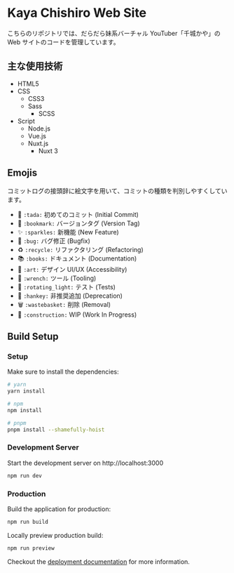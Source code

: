 # Kaya Chishiro Web Site

こちらのリポジトリでは、だらだら妹系バーチャル YouTuber「千城かや」の Web サイトのコードを管理しています。

## 主な使用技術

- HTML5
- CSS
  - CSS3
  - Sass
    - SCSS
- Script
  - Node.js
  - Vue.js
  - Nuxt.js
    - Nuxt 3

## Emojis

コミットログの接頭辞に絵文字を用いて、コミットの種類を判別しやすくしています。

- 🎉 `:tada:` 初めてのコミット (Initial Commit)
- 🔖 `:bookmark:` バージョンタグ (Version Tag)
- ✨ `:sparkles:` 新機能 (New Feature)
- 🐛 `:bug:` バグ修正 (Bugfix)
- ♻️ `:recycle:` リファクタリング (Refactoring)
- 📚 `:books:` ドキュメント (Documentation)
- 🎨 `:art:` デザイン UI/UX (Accessibility)
- 🔧 `:wrench:` ツール (Tooling)
- 🚨 `:rotating_light:` テスト (Tests)
- 💩 `:hankey:` 非推奨追加 (Deprecation)
- 🗑️ `:wastebasket:` 削除 (Removal)
- 🚧 `:construction:` WIP (Work In Progress)

## Build Setup

### Setup

Make sure to install the dependencies:

```bash
# yarn
yarn install

# npm
npm install

# pnpm
pnpm install --shamefully-hoist
```

### Development Server

Start the development server on http://localhost:3000

```bash
npm run dev
```

### Production

Build the application for production:

```bash
npm run build
```

Locally preview production build:

```bash
npm run preview
```

Checkout the [deployment documentation](https://v3.nuxtjs.org/docs/deployment) for more information.
